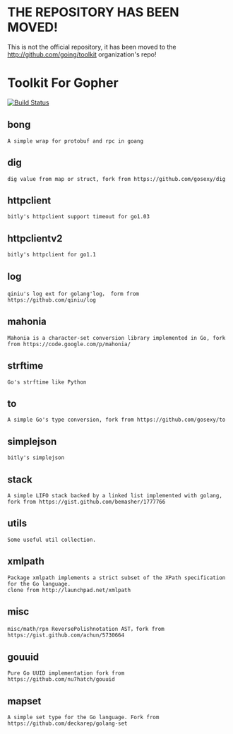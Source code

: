THE REPOSITORY HAS BEEN MOVED!
==============================
This is not the official repository, it has been moved to the
http://github.com/going/toolkit organization's repo!


Toolkit For Gopher
==========

[![Build Status](https://drone.io/github.com/going/toolkit/status.png)](https://drone.io/github.com/going/toolkit/latest)


## bong
    A simple wrap for protobuf and rpc in goang

## dig
    dig value from map or struct, fork from https://github.com/gosexy/dig

## httpclient
    bitly's httpclient support timeout for go1.03

## httpclientv2
    bitly's httpclient for go1.1

## log
    qiniu's log ext for golang'log， form from https://github.com/qiniu/log

## mahonia
    Mahonia is a character-set conversion library implemented in Go, fork from https://code.google.com/p/mahonia/

## strftime
    Go's strftime like Python

## to
    A simple Go's type conversion, fork from https://github.com/gosexy/to

## simplejson
    bitly's simplejson

## stack
    A simple LIFO stack backed by a linked list implemented with golang, fork from https://gist.github.com/bemasher/1777766

## utils
    Some useful util collection.

## xmlpath
    Package xmlpath implements a strict subset of the XPath specification for the Go language.
    clone from http://launchpad.net/xmlpath

## misc
    misc/math/rpn ReversePolishnotation AST，fork from https://gist.github.com/achun/5730664

## gouuid
    Pure Go UUID implementation fork from https://github.com/nu7hatch/gouuid

## mapset
    A simple set type for the Go language. Fork from https://github.com/deckarep/golang-set

